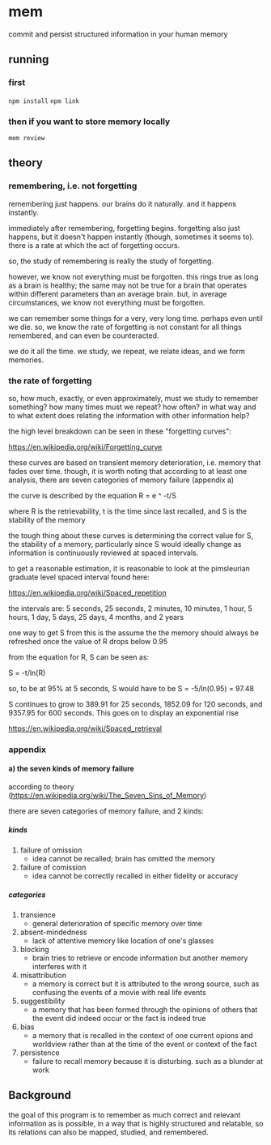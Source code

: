 # mem

commit and persist structured information in your human memory

## running

### first
`npm install`
`npm link`

### then if you want to store memory locally
`mem review`


## theory

### remembering, i.e. not forgetting

remembering just happens. our brains do it naturally. and it happens instantly.

immediately after remembering, forgetting begins. forgetting also just happens,
but it doesn't happen instantly (though, sometimes it seems to). there is a
rate at which the act of forgetting occurs.

so, the study of remembering is really the study of forgetting.

however, we know not everything must be forgotten. this rings true as long as a
brain is healthy; the same may not be true for a brain that operates within
different parameters than an average brain. but, in average circumstances, we
know not everything must be forgotten.

we can remember some things for a very, very long time. perhaps even until we
die. so, we know the rate of forgetting is not constant for all things
remembered, and can even be counteracted.

we do it all the time. we study, we repeat, we relate ideas, and we form
memories.

### the rate of forgetting

so, how much, exactly, or even approximately, must we study to remember
something? how many times must we repeat? how often? in what way and to what
extent does relating the information with other information help?

the high level breakdown can be seen in these "forgetting curves":

https://en.wikipedia.org/wiki/Forgetting_curve

these curves are based on transient memory deterioration, i.e. memory that
fades over time. though, it is worth noting that according to at least one
analysis, there are seven categories of memory failure (appendix a)

the curve is described by the equation R = e ^ -t/S

where R is the retrievability, t is the time since last recalled, and S is the
stability of the memory

the tough thing about these curves is determining the correct value for S, the
stability of a memory, particularly since S would ideally change as information
is continuously reviewed at spaced intervals.

to get a reasonable estimation, it is reasonable to look at the pimsleurian
graduate level spaced interval found here:

https://en.wikipedia.org/wiki/Spaced_repetition

the intervals are: 5 seconds, 25 seconds, 2 minutes, 10 minutes, 1 hour, 5 hours,
1 day, 5 days, 25 days, 4 months, and 2 years

one way to get S from this is the assume the the memory should always be
refreshed once the value of R drops below 0.95

from the equation for R, S can be seen as:

S = -t/ln(R)

so, to be at 95% at 5 seconds, S would have to be S = -5/ln(0.95) = 97.48

S continues to grow to 389.91 for 25 seconds, 1852.09 for 120 seconds, and
9357.95 for 600 seconds. This goes on to display an exponential rise

https://en.wikipedia.org/wiki/Spaced_retrieval

### appendix

#### a) the seven kinds of memory failure

according to theory (https://en.wikipedia.org/wiki/The_Seven_Sins_of_Memory)

there are seven categories of memory failure, and 2 kinds:

##### kinds

1. failure of omission
    - idea cannot be recalled; brain has omitted the memory
2. failure of comission
    - idea cannot be correctly recalled in either fidelity or accuracy

##### categories

1. transience
    - general deterioration of specific memory over time
2. absent-mindedness
    - lack of attentive memory like location of one's glasses
3. blocking
    - brain tries to retrieve or encode information but another memory interferes
    with it
4. misattribution
    - a memory is correct but it is attributed to the wrong source, such as
    confusing the events of a movie with real life events
5. suggestibility
    - a memory that has been formed through the opinions of others that the event
    did indeed occur or the fact is indeed true
6. bias
    - a memory that is recalled in the context of one current opions and worldview
    rather than at the time of the event or context of the fact
7. persistence
    - failure to recall memory because it is disturbing. such as a blunder at work



## Background

the goal of this program is to remember as much correct and relevant
information as is possible, in a way that is highly structured and relatable,
so its relations can also be mapped, studied, and remembered.
